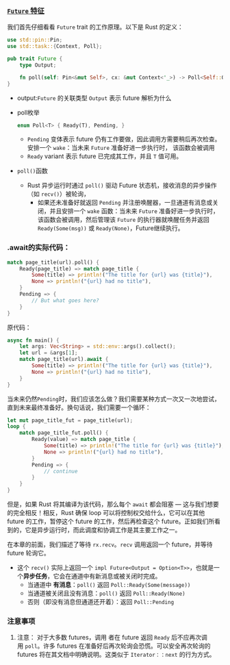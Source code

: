 ### [`Future` 特征](https://rust-book.cs.brown.edu/ch17-05-traits-for-async.html#the-future-trait)
我们首先仔细看看 `Future` trait 的工作原理。以下是 Rust 的定义：
```rust
use std::pin::Pin;
use std::task::{Context, Poll};

pub trait Future {
    type Output;

    fn poll(self: Pin<&mut Self>, cx: &mut Context<'_>) -> Poll<Self::Output>;
}

```
- output:`Future` 的关联类型 `Output` 表示 future 解析为什么
- poll枚举
	```rust
	enum Poll<T> { Ready(T), Pending, }
	```

	- `Pending` 变体表示 future 仍有工作要做，因此调用方需要稍后再次检查。安排一个 `wake`：当未来 `Future` 准备好进一步执行时， 该函数会被调用
	- `Ready` variant 表示 future 已完成其工作，并且 `T` 值可用。
	
- `poll()`函数
	- Rust 异步运行时通过 `poll()` 驱动 Future 状态机，接收消息的异步操作（如 `recv()`）被轮询，
		- 如果还未准备好就返回 `Pending` 并注册唤醒器，一旦通道有消息或关闭，并且安排一个 `wake` 函数：当未来 `Future` 准备好进一步执行时， 该函数会被调用，然后管理该 `Future` 的执行器就唤醒任务并返回 `Ready(Some(msg))` 或 `Ready(None)`，Future继续执行。

### .await的实际代码：
```rust
match page_title(url).poll() {
    Ready(page_title) => match page_title {
        Some(title) => println!("The title for {url} was {title}"),
        None => println!("{url} had no title"),
    }
    Pending => {
        // But what goes here?
    }
}
```
原代码：
```rust
async fn main() {
    let args: Vec<String> = std::env::args().collect();
    let url = &args[1];
    match page_title(url).await {
        Some(title) => println!("The title for {url} was {title}"),
        None => println!("{url} had no title"),
    }
}
```
当未来仍然`Pending`时，我们应该怎么做？我们需要某种方式一次又一次地尝试，直到未来最终准备好。换句话说，我们需要一个循环：
```rust
let mut page_title_fut = page_title(url);
loop {
    match page_title_fut.poll() {
        Ready(value) => match page_title {
            Some(title) => println!("The title for {url} was {title}"),
            None => println!("{url} had no title"),
        }
        Pending => {
            // continue
        }
    }
}
```
但是，如果 Rust 将其编译为该代码，那么每个 `await` 都会阻塞 — 这与我们想要的完全相反！相反，Rust 确保 loop 可以将控制权交给什么，它可以在其他 future 的工作，暂停这个 future 的工作，然后再检查这个 future。正如我们所看到的，它是异步运行时，而此调度和协调工作是其主要工作之一。

在本章的前面，我们描述了等待 `rx.recv`。`recv` 调用返回一个 future，并等待 future 轮询它。
- 这个 `recv()` 实际上返回一个 `impl Future<Output = Option<T>>`，也就是一个**异步任务**，它会在通道中有新消息或被关闭时完成。
	-  当通道中 **有消息**：`poll()` 返回 `Poll::Ready(Some(message))`
	- 当通道被关闭且没有消息：`poll()` 返回 `Poll::Ready(None)`
	- 否则（即没有消息但通道还开着）：返回 `Poll::Pending`
### 注意事项
1. 注意： 对于大多数 futures，调用 者在 future 返回 `Ready` 后不应再次调用 `poll`。许多 futures 在准备好后再次轮询会恐慌。可以安全再次轮询的 futures 将在其文档中明确说明。这类似于 `Iterator：：next` 的行为方式。
